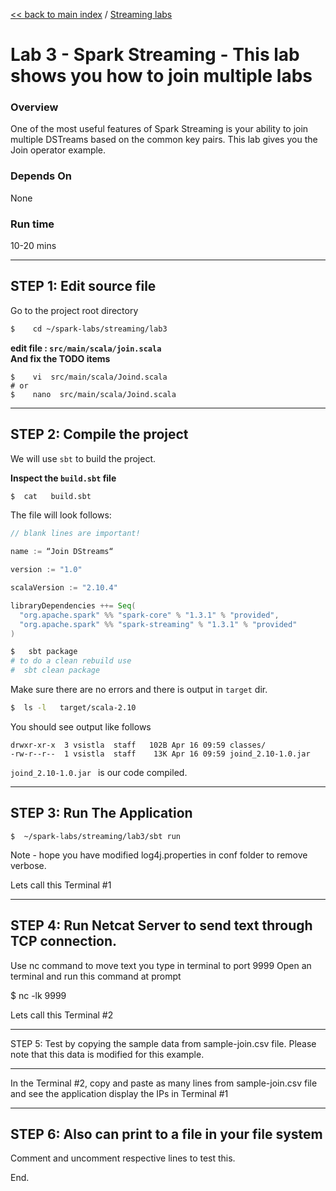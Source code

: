 [<< back to main index](../README.md) / [Streaming labs](./README.md)

Lab 3 - Spark Streaming - This lab shows you how to join multiple labs  
==================================

### Overview
One of the most useful features of Spark Streaming is your ability to join multiple DSTreams based on the common key pairs. 
This lab gives you the Join operator example. 

### Depends On 
None

### Run time
10-20 mins


---------------------
STEP 1: Edit source file
---------------------
Go to the project root directory
```bash
$    cd ~/spark-labs/streaming/lab3
```

**edit file : `src/main/scala/join.scala`**  
**And fix the TODO items**

```
$    vi  src/main/scala/Joind.scala
# or 
$    nano  src/main/scala/Joind.scala
```


--------------------------
STEP 2: Compile the project
--------------------------
We will use `sbt` to build the project.  

**Inspect the `build.sbt` file**
```bash
$  cat   build.sbt
```

The file will look follows:
```scala
// blank lines are important!

name := “Join DStreams“

version := "1.0"

scalaVersion := "2.10.4"

libraryDependencies ++= Seq(
  "org.apache.spark" %% "spark-core" % "1.3.1" % "provided",
  "org.apache.spark" %% "spark-streaming" % "1.3.1" % "provided"
)

```

```bash
$   sbt package
# to do a clean rebuild use
#  sbt clean package
```

Make sure there are no errors and there is output in `target` dir.
```bash
$  ls -l   target/scala-2.10
```
You should see output like follows
```
drwxr-xr-x  3 vsistla  staff   102B Apr 16 09:59 classes/
-rw-r--r--  1 vsistla  staff    13K Apr 16 09:59 joind_2.10-1.0.jar
```

`joind_2.10-1.0.jar `  is our code compiled.
 
--------------------------
STEP 3: Run The Application
--------------------------
```
$  ~/spark-labs/streaming/lab3/sbt run
```
Note - hope you have modified log4j.properties in conf folder to remove verbose. 

Lets call this Terminal #1

----------------
STEP 4: Run Netcat Server to send text through TCP connection.
----------------

Use nc command to move text you type in terminal to port 9999
Open an terminal and run this command at prompt

$ nc -lk 9999

Lets call this Terminal #2

-------------------------
STEP 5:  Test by copying the sample data from sample-join.csv file. Please note that this data is modified for this example. 

-------------------------

In the Terminal #2, copy and paste as many lines from sample-join.csv file and see the application display the 
IPs in Terminal #1


--------------------------
STEP 6: Also can print to a file in your file system
---------------------------

Comment and uncomment respective lines to test this. 

End. 
